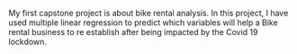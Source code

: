 My first capstone project is about bike rental analysis. In this project, I have used multiple linear regression to predict which variables will help a Bike rental business to re establish after being impacted by the Covid 19 lockdown.
